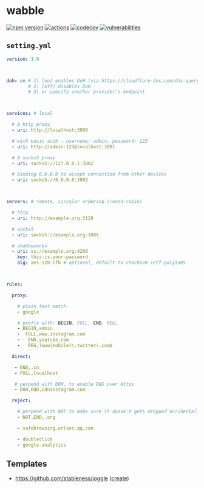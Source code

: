 # wabble

[![npm version](https://badgen.net/npm/v/@stableness/wabble)](https://www.npmjs.com/package/@stableness/wabble)
[![actions](https://github.com/stableness/wabble/workflows/Check/badge.svg)](https://github.com/stableness/wabble/actions)
[![codecov](https://codecov.io/gh/stableness/wabble/branch/master/graph/badge.svg)](https://codecov.io/gh/stableness/wabble)
[![vulnerabilities](https://snyk.io/test/npm/@stableness/wabble/badge.svg)](https://snyk.io/test/npm/@stableness/wabble) 





## `setting.yml`

```yaml
version: 1.0



doh: on # 1) [on] enables DoH (via https://cloudflare-dns.com/dns-query)
        # 2) [off] disables DoH
        # 3) or specify another provider's endpoint



services: # local

  # A http proxy
  - uri: http://localhost:3000

  # with basic auth - username: admin, password: 123
  - uri: http://admin:123@localhost:3001

  # A socks5 proxy
  - uri: socks5://127.0.0.1:3002

  # binding 0.0.0.0 to accept connection from other devices
  - uri: socks5://0.0.0.0:3003



servers: # remote, circular ordering (round-robin)

  # http
  - uri: http://example.org:3128

  # socks5
  - uri: socks5://example.org:1080

  # shadowsocks
  - uri: ss://example.org:4200
    key: this-is-your-password
    alg: aes-128-cfb # optional, default to chacha20-ietf-poly1305



rules:

  proxy:

    # plain text match
    - google

    # prefix with: BEGIN, FULL, END, REG,
    - BEGIN,admin.
    -  FULL,www.instagram.com
    -   END,youtube.com
    -   REG,(www|mobile)\.twitter\.com$

  direct:

   - END,.cn
   - FULL,localhost

   # perpend with DOH, to enable DNS over Https
   - DOH,END,cdninstagram.com

  reject:

    # perpend with NOT to make sure it doesn't gets dropped accidentally
    - NOT,END,.org

    - safebrowsing.urlsec.qq.com

    - doubleclick
    - google-analytics
```





## Templates

- https://github.com/stableness/joggle ([create](https://github.com/stableness/joggle/generate))

